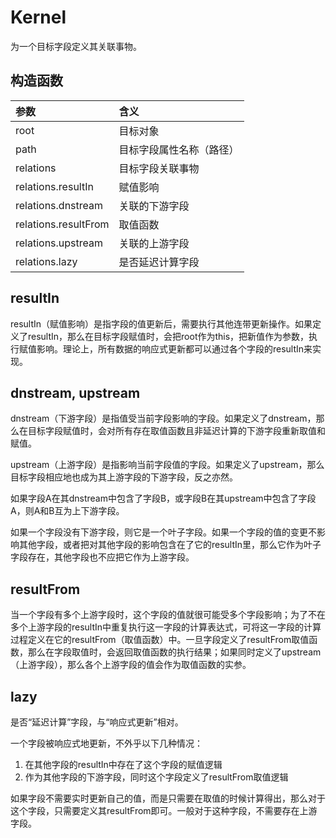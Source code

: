 # Kernel

为一个目标字段定义其关联事物。

## 构造函数

| 参数 | 含义 |
| :--- | :--- |
| root | 目标对象 |
| path | 目标字段属性名称（路径） |
| relations | 目标字段关联事物 |
| relations.resultIn | 赋值影响 |
| relations.dnstream | 关联的下游字段 |
| relations.resultFrom | 取值函数 |
| relations.upstream | 关联的上游字段 |
| relations.lazy | 是否延迟计算字段 |

## resultIn

resultIn（赋值影响）是指字段的值更新后，需要执行其他连带更新操作。如果定义了resultIn，那么在目标字段赋值时，会把root作为this，把新值作为参数，执行赋值影响。理论上，所有数据的响应式更新都可以通过各个字段的resultIn来实现。

## dnstream, upstream

dnstream（下游字段）是指值受当前字段影响的字段。如果定义了dnstream，那么在目标字段赋值时，会对所有存在取值函数且非延迟计算的下游字段重新取值和赋值。

upstream（上游字段）是指影响当前字段值的字段。如果定义了upstream，那么目标字段相应地也成为其上游字段的下游字段，反之亦然。

如果字段A在其dnstream中包含了字段B，或字段B在其upstream中包含了字段A，则A和B互为上下游字段。

如果一个字段没有下游字段，则它是一个叶子字段。如果一个字段的值的变更不影响其他字段，或者把对其他字段的影响包含在了它的resultIn里，那么它作为叶子字段存在，其他字段也不应把它作为上游字段。

## resultFrom

当一个字段有多个上游字段时，这个字段的值就很可能受多个字段影响；为了不在多个上游字段的resultIn中重复执行这一字段的计算表达式，可将这一字段的计算过程定义在它的resultFrom（取值函数）中。一旦字段定义了resultFrom取值函数，那么在字段取值时，会返回取值函数的执行结果；如果同时定义了upstream（上游字段），那么各个上游字段的值会作为取值函数的实参。

## lazy

是否“延迟计算”字段，与“响应式更新”相对。

一个字段被响应式地更新，不外乎以下几种情况：

1. 在其他字段的resultIn中存在了这个字段的赋值逻辑
2. 作为其他字段的下游字段，同时这个字段定义了resultFrom取值逻辑

如果字段不需要实时更新自己的值，而是只需要在取值的时候计算得出，那么对于这个字段，只需要定义其resultFrom即可。一般对于这种字段，不需要存在上游字段。
